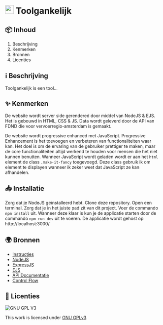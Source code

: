 <h1>
  <img src="https://user-images.githubusercontent.com/47314813/223076346-b8c52030-686b-4541-9746-5b5ade5d98db.png" style="height: 1em;">
  <span> Toolgankelijk</span>
</h1>

<h2 id="inhoud">📦 Inhoud</h2>

1. Beschrijving
2. Kenmerken
3. Bronnen
4. Licenties

<h2 id="beschrijving">ℹ️ Beschrijving</h2>

Toolgankelijk is een tool...

<h2 id="kenmerken">✨ Kenmerken</h2>

De website wordt server side gerendered door middel van NodeJS & EJS. Het is gebouwd in HTML, CSS & JS. Data wordt geleverd door de API van FDND die voor vervoerregio-amsterdam is gemaakt.

De website wordt progressive enhanced met JavaScript. Progressive Enhancement is het toevoegen en verbeteren van functionaliteiten waar kan. Het doel is om de ervaring van de gebruiker prettiger te maken, maar de core functionaliteiten altijd werkend te houden voor mensen die het niet kunnen benutten. Wanneer JavaScript wordt geladen wordt er aan het `html` element de class `.make-it-fancy` toegevoegd. Deze class gebruik ik om element te displayen wanneer ik zeker weet dat JavaScript ze kan afhandelen.

<h2 id="installatie">📥 Installatie</h2>

Zorg dat je NodeJS geïnstalleerd hebt. Clone deze repository. Open een terminal. Zorg dat je in het juiste pad zit van dit project. Voer de commando `npm install` uit. Wanneer deze klaar is kun je de applicatie starten door de commando `npm run dev` uit te voeren. De applicatie wordt gehost op http://localhost:3000/

<h2 id="bronnen">🌍 Bronnen</h2>

- [Instructies](docs/INSTRUCTIONS.md)
- [NodeJS](https://nodejs.org/)
- [ExpressJS](https://expressjs.com/)
- [EJS](https://ejs.co/)
- [API Documentatie](https://api.vervoerregio-amsterdam.fdnd.nl/)
- [Control Flow](https://github.com/luukbrauckmann/sprint-9-leertaak/wiki/Control-Flow)

<h2 id="licenties">🪪 Licenties</h2>

![GNU GPL V3](https://www.gnu.org/graphics/gplv3-127x51.png)

This work is licensed under [GNU GPLv3](./LICENSE).

